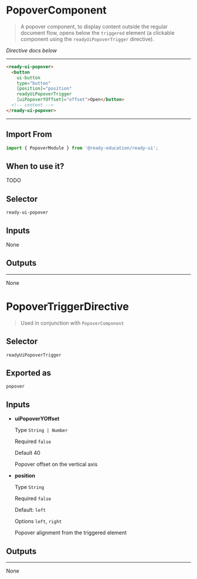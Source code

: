 # PopoverComponent

> A popover component, to display content outside the regular document flow, opens below the `triggered` element (a clickable component using the `readyUiPopoverTrigger` directive).

*Directive docs below*

---

```html
<ready-ui-popover>
  <button
    ui-button
    type="button"
    [position]="position"
    readyUiPopoverTrigger
    [uiPopoverYOffset]="offset">Open</button>
  <!-- content -->
</ready-ui-popover>
```

---

## Import From
```typescript
import { PopoverModule } from '@ready-education/ready-ui';
```

## When to use it?
TODO


## Selector
`ready-ui-popover`


## Inputs

None


## Outputs

---

None

# PopoverTriggerDirective
> Used in conjunction with `PopoverComponent`

## Selector
`readyUiPopoverTrigger`

## Exported as
`popover`


## Inputs

- **uiPopoverYOffset**

  Type `String | Number`

  Required `false`

  Default 40

  Popover offset on the vertical axis

- **position**

  Type `String `

  Required `false`

  Default: `left`

  Options `left`, `right`

  Popover alignment from the triggered element


## Outputs

---

None
